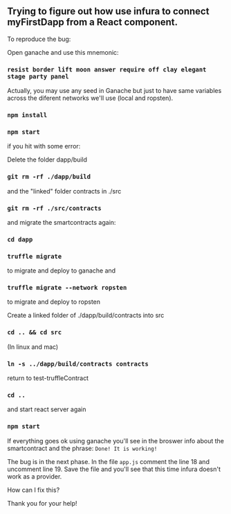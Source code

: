 ## Trying to figure out how use infura to connect myFirstDapp from a React component. 

To reproduce the bug:

Open ganache and use this mnemonic:

### `resist border lift moon answer require off clay elegant stage party panel`

Actually, you may use any seed in Ganache but just to have same variables across the diferent networks we'll use (local and ropsten).

### `npm install`
### `npm start`

if you hit with some error:

Delete the folder dapp/build

### `git rm -rf ./dapp/build`
and the "linked" folder contracts in ./src
### `git rm -rf ./src/contracts`

and migrate the smartcontracts again:

### `cd dapp`
### `truffle migrate`
to migrate and deploy to ganache and
### `truffle migrate --network ropsten`
to migrate and deploy to ropsten

Create a linked folder of ./dapp/build/contracts into src
### `cd .. && cd src`
(In linux and mac)
### `ln -s ../dapp/build/contracts contracts`

return to test-truffleContract
### `cd ..`
and start react server again
### `npm start`

If everything goes ok using ganache you'll see in the broswer info about the smartcontract and the phrase: `Done! It is working!`

The bug is in the next phase. In the file `app.js` comment the line 18 and uncomment line 19. Save the file and you'll see that this time infura doesn't work as a provider.

How can I fix this?

Thank you for your help!